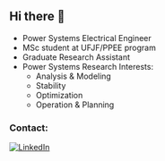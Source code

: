 ## Hi there 👋

- Power Systems Electrical Engineer
- MSc student at UFJF/PPEE program 
- Graduate Research Assistant
- Power Systems Research Interests:
  - Analysis & Modeling
  - Stability
  - Optimization
  - Operation & Planning

### Contact:
[![LinkedIn][linkedin-brand]][linkedin-profile-url]


<!-- REFERENCE LINKS -->
<!-- LinkedIn -->
[linkedin-brand]: http://img.shields.io/badge/-LinkedIn-0077B5?style=for-the-badge&logo=Linkedin&logoColor=white&link=https://www.linkedin.com/in/leandro-miranda-fahur-machado/
[linkedin-profile-url]: https://www.linkedin.com/in/joaoppeters/
